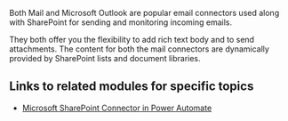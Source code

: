 Both Mail and Microsoft Outlook are popular email connectors used along with SharePoint for sending and monitoring incoming emails.

They both offer you the flexibility to add rich text body and to send attachments. The content for both the mail connectors are dynamically provided by SharePoint lists and document libraries.

## Links to related modules for specific topics

- [Microsoft SharePoint Connector in Power Automate](https://docs.microsoft.com/sharepoint/dev/business-apps/power-automate/sharepoint-connector-actions-triggers)
